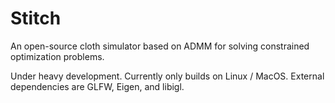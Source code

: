 # Stitch

An open-source cloth simulator based on ADMM for solving constrained optimization problems.

Under heavy development. Currently only builds on Linux / MacOS. External dependencies are GLFW, Eigen, and libigl.
